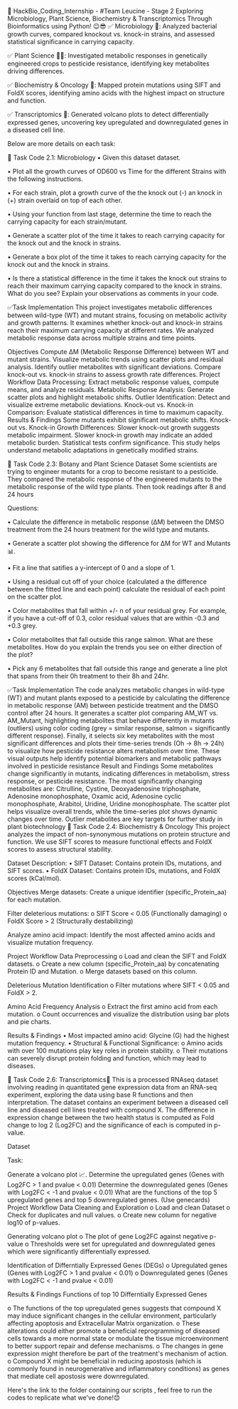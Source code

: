 🚀 HackBio_Coding_Internship - #Team Leucine - Stage 2
Exploring Microbiology, Plant Science, Biochemistry & Transcriptomics Through Bioinformatics using Python! 😉😎
✅ Microbiology 🦠: Analyzed bacterial growth curves, compared knockout vs. knock-in strains, and assessed statistical significance in carrying capacity.

✅ Plant Science 🌱🌾: Investigated metabolic responses in genetically engineered crops to pesticide resistance, identifying key metabolites driving differences.

✅ Biochemistry & Oncology 🏥: Mapped protein mutations using SIFT and FoldX scores, identifying amino acids with the highest impact on structure and function.

✅ Transcriptomics 🧬: Generated volcano plots to detect differentially expressed genes, uncovering key upregulated and downregulated genes in a diseased cell line.

Below are more details on each task:

📌 Task Code 2.1: Microbiology
• Given this dataset dataset.

• Plot all the growth curves of OD600 vs Time for the different Strains with the following instructions.

• For each strain, plot a growth curve of the the knock out (-) an knock in (+) strain overlaid on top of each other.

• Using your function from last stage, determine the time to reach the carrying capacity for each strain/mutant.

• Generate a scatter plot of the time it takes to reach carrying capacity for the knock out and the knock in strains.

• Generate a box plot of the time it takes to reach carrying capacity for the knock out and the knock in strains.

• Is there a statistical difference in the time it takes the knock out strains to reach their maximum carrying capacity compared to the knock in strains. What do you see? Explain your observations as comments in your code.

✅Task Implementation
This project investigates metabolic differences between wild-type (WT) and mutant strains, focusing on metabolic activity and growth patterns. It examines whether knock-out and knock-in strains reach their maximum carrying capacity at different rates. We analyzed metabolic response data across multiple strains and time points.

Objectives
Compute ΔM (Metabolic Response Difference) between WT and mutant strains.
Visualize metabolic trends using scatter plots and residual analysis.
Identify outlier metabolites with significant deviations.
Compare knock-out vs. knock-in strains to assess growth rate differences.
Project Workflow
Data Processing: Extract metabolic response values, compute means, and analyze residuals.
Metabolic Response Analysis: Generate scatter plots and highlight metabolic shifts.
Outlier Identification: Detect and visualize extreme metabolic deviations.
Knock-out vs. Knock-in Comparison: Evaluate statistical differences in time to maximum capacity.
Results & Findings
Some mutants exhibit significant metabolic shifts.
Knock-out vs. Knock-in Growth Differences:
Slower knock-out growth suggests metabolic impairment.
Slower knock-in growth may indicate an added metabolic burden.
Statistical tests confirm significance.
This study helps understand metabolic adaptations in genetically modified strains.

📌 Task Code 2.3: Botany and Plant Science
Dataset Some scientists are trying to engineer mutants for a crop to become resistant to a pesticide. They compared the metabolic response of the engineered mutants to the metabolic response of the wild type plants. Then took readings after 8 and 24 hours

Questions:

• Calculate the difference in metabolic response (ΔM) between the DMSO treatment from the 24 hours treatment for the wild type and mutants.

• Generate a scatter plot showing the difference for ΔM for WT and Mutants📊.

• Fit a line that satifies a y-intercept of 0 and a slope of 1.

• Using a residual cut off of your choice (calculated a the difference between the fitted line and each point) calculate the residual of each point on the scatter plot.

• Color metabolites that fall within +/- n of your residual grey. For example, if you have a cut-off of 0.3, color residual values that are within -0.3 and +0.3 grey.

• Color metabolites that fall outside this range salmon. What are these metabolites. How do you explain the trends you see on either direction of the plot?

• Pick any 6 metabolites that fall outside this range and generate a line plot that spans from their 0h treatment to their 8h and 24hr.

✅Task Implementation
The code analyzes metabolic changes in wild-type (WT) and mutant plants exposed to a pesticide by calculating the difference in metabolic response (AM) between pesticide treatment and the DMSO control after 24 hours. It generates a scatter plot comparing AM_WT vs. AM_Mutant, highlighting metabolites that behave differently in mutants (outliers) using color coding (grey = similar response, salmon = significantly different response).
Finally, it selects six key metabolites with the most significant differences and plots their time-series trends (Oh → 8h → 24h) to visualize how pesticide resistance alters metabolism over time.
These visual outputs help identify potential biomarkers and metabolic pathways involved in pesticide resistance
Result and Findings
Some metabolites change significantly in mutants, indicating differences in metabolism, stress response, or pesticide resistance.
The most significantly changing metabolites are: Citrulline, Cystine, Deoxyadenosine triphosphate, Adenosine monophosphate, Oxamic acid, Adenosine cyclic monophosphate, Arabitol, Uridine, Uridine monophosphate.
The scatter plot helps visualize overall trends, while the time-series plot shows dynamic changes over time.
Outlier metabolites are key targets for further study in plant biotechnology
📌 Task Code 2.4: Biochemistry & Oncology
This project analyzes the impact of non-synonymous mutations on protein structure and function. We use SIFT scores to measure functional effects and FoldX scores to assess structural stability.

Dataset Description:
• SIFT Dataset: Contains protein IDs, mutations, and SIFT scores. • FoldX Dataset: Contains protein IDs, mutations, and FoldX scores (kCal/mol).

Objectives
Merge datasets: Create a unique identifier (specific_Protein_aa) for each mutation.

Filter deleterious mutations: o SIFT Score < 0.05 (Functionally damaging) o FoldX Score > 2 (Structurally destabilizing)

Analyze amino acid impact: Identify the most affected amino acids and visualize mutation frequency.

Project Workflow
Data Preprocessing o Load and clean the SIFT and FoldX datasets. o Create a new column (specific_Protein_aa) by concatenating Protein ID and Mutation. o Merge datasets based on this column.

Deleterious Mutation Identification o Filter mutations where SIFT < 0.05 and FoldX > 2.

Amino Acid Frequency Analysis o Extract the first amino acid from each mutation. o Count occurrences and visualize the distribution using bar plots and pie charts.

Results & Findings
• Most impacted amino acid: Glycine (G) had the highest mutation frequency. • Structural & Functional Significance: o Amino acids with over 100 mutations play key roles in protein stability. o Their mutations can severely disrupt protein folding and function, which may lead to diseases.

📌 Task Code 2.6: Transcriptomics🧬
This is a processed RNAseq dataset involving reading in quantitated gene expression data from an RNA-seq experiment, exploring the data using base R functions and then interpretation. The dataset contains an experiment between a diseased cell line and diseased cell lines treated with compound X. The difference in expression change between the two health status is computed as Fold change to log 2 (Log2FC) and the significance of each is computed in p-value.

Dataset

Task:

Generate a volcano plot 📈.
Determine the upregulated genes (Genes with Log2FC > 1 and pvalue < 0.01)
Determine the downregulated genes (Genes with Log2FC < -1 and pvalue < 0.01)
What are the functions of the top 5 upregulated genes and top 5 downregulated genes. (Use genecards)
Project Workflow
Data Cleaning and Exploration o Load and clean Dataset o Check for duplicates and null values. o Create new column for negative log10 of p-values.

Generating volcano plot o The plot of gene Log2FC against negative p-value o Thresholds were set for upregulated and downregulated genes which were significantly differentially expressed.

Identification of Differntially Expressed Genes (DEGs) o Upregulated genes (Genes with Log2FC > 1 and pvalue < 0.01) o Downregulated genes (Genes with Log2FC < -1 and pvalue < 0.01)

Results & Findings
Functions of top 10 Differntially Expressed Genes

o The functions of the top upregulated genes suggests that compound X may induce significant changes in the cellular environment, particularly affecting apoptosis and Extracellular Matrix organization. o These alterations could either promote a beneficial reprogramming of diseased cells towards a more normal state or modulate the tissue microenvironment to better support repair and defense mechanisms. o The changes in gene expression might therefore be part of the treatment's mechanism of action. o Compound X might be beneficial in reducing apostosis (which is commonly found in neurogenerative and inflammatory conditions) as genes that mediate cell apostosis were downregulated.

Here's the link to the folder containing our scripts , feel free to run the codes to replicate what we've done!😊
